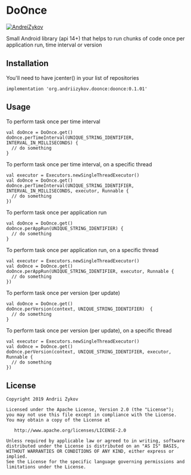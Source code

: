 # DoOnce

[![AndreiZykov](https://circleci.com/gh/AndreiZykov/DoOnce.svg?style=shield)](https://github.com/AndreiZykov/DoOnce)

Small Android library (api 14+) that helps to run chunks of code once per application run, time interval or version

## Installation

You'll need to have jcenter() in your list of repositories

```
implementation 'org.andriizykov.doonce:doonce:0.1.01'
```

## Usage

To perform task once per time interval
```
val doOnce = DoOnce.get()
doOnce.perTimeInterval(UNIQUE_STRING_IDENTIFIER, INTERVAL_IN_MILLISECONDS) {                  
  // do something
}
```

To perform task once per time interval, on a specific thread 
```
val executor = Executors.newSingleThreadExecutor()
val doOnce = DoOnce.get()
doOnce.perTimeInterval(UNIQUE_STRING_IDENTIFIER, INTERVAL_IN_MILLISECONDS, executor, Runnable {                  
  // do something
})
```

To perform task once per application run
```
val doOnce = DoOnce.get()
doOnce.perAppRun(UNIQUE_STRING_IDENTIFIER) { 
  // do something
}
```

To perform task once per application run, on a specific thread 
```
val executor = Executors.newSingleThreadExecutor()
val doOnce = DoOnce.get()
doOnce.perAppRun(UNIQUE_STRING_IDENTIFIER, executor, Runnable { 
  // do something
})
```

To perform task once per version (per update)
```
val doOnce = DoOnce.get()
doOnce.perVersion(context, UNIQUE_STRING_IDENTIFIER)  { 
  // do something
}
```

To perform task once per version (per update), on a specific thread 
```
val executor = Executors.newSingleThreadExecutor()
val doOnce = DoOnce.get()
doOnce.perVersion(context, UNIQUE_STRING_IDENTIFIER, executor, Runnable { 
  // do something
})
```


## License

```
Copyright 2019 Andrii Zykov

Licensed under the Apache License, Version 2.0 (the "License");
you may not use this file except in compliance with the License.
You may obtain a copy of the License at

   http://www.apache.org/licenses/LICENSE-2.0

Unless required by applicable law or agreed to in writing, software
distributed under the License is distributed on an "AS IS" BASIS,
WITHOUT WARRANTIES OR CONDITIONS OF ANY KIND, either express or implied.
See the License for the specific language governing permissions and
limitations under the License.
```
